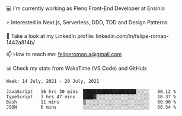 💻 I'm currently working as Pleno Front-End Developer at Ensinio

⚡ Interested in Next.js, Serverless, DDD, TDD and Design Patterns

👥 Take a look at my LinkedIn profile: linkedin.com/in/felipe-romao-1442a814b/

📫 How to reach me: feliperomao.a@gmail.com

📊 Check my stats from WakaTime (VS Code) and GitHub:

<!--START_SECTION:waka-->
```text
Week: 14 July, 2021 - 20 July, 2021

JavaScript   16 hrs 30 mins  ████████████████████░░░░░   80.12 % 
TypeScript   3 hrs 47 mins   ████▓░░░░░░░░░░░░░░░░░░░░   18.37 % 
Bash         11 mins         ▒░░░░░░░░░░░░░░░░░░░░░░░░   00.90 % 
JSON         6 mins          ░░░░░░░░░░░░░░░░░░░░░░░░░   00.54 % 
```
<!--END_SECTION:waka-->
